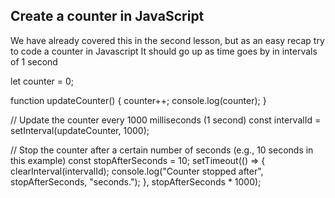 ## Create a counter in JavaScript

We have already covered this in the second lesson, but as an easy recap try to code a counter in Javascript
It should go up as time goes by in intervals of 1 second

let counter = 0;

function updateCounter() {
    counter++;
    console.log(counter);
}

// Update the counter every 1000 milliseconds (1 second)
const intervalId = setInterval(updateCounter, 1000);

// Stop the counter after a certain number of seconds (e.g., 10 seconds in this example)
const stopAfterSeconds = 10;
setTimeout(() => {
    clearInterval(intervalId);
    console.log("Counter stopped after", stopAfterSeconds, "seconds.");
}, stopAfterSeconds * 1000);
